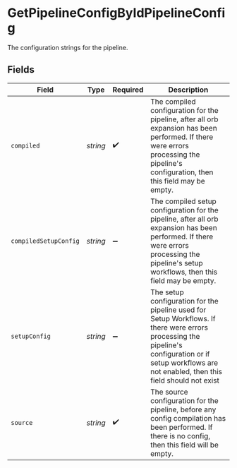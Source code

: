 # GetPipelineConfigByIdPipelineConfig

The configuration strings for the pipeline.


## Fields

| Field                                                                                                                                                                                                   | Type                                                                                                                                                                                                    | Required                                                                                                                                                                                                | Description                                                                                                                                                                                             |
| ------------------------------------------------------------------------------------------------------------------------------------------------------------------------------------------------------- | ------------------------------------------------------------------------------------------------------------------------------------------------------------------------------------------------------- | ------------------------------------------------------------------------------------------------------------------------------------------------------------------------------------------------------- | ------------------------------------------------------------------------------------------------------------------------------------------------------------------------------------------------------- |
| `compiled`                                                                                                                                                                                              | *string*                                                                                                                                                                                                | :heavy_check_mark:                                                                                                                                                                                      | The compiled configuration for the pipeline, after all orb expansion has been performed. If there were errors processing the pipeline's configuration, then this field may be empty.                    |
| `compiledSetupConfig`                                                                                                                                                                                   | *string*                                                                                                                                                                                                | :heavy_minus_sign:                                                                                                                                                                                      | The compiled setup configuration for the pipeline, after all orb expansion has been performed. If there were errors processing the pipeline's setup workflows, then this field may be empty.            |
| `setupConfig`                                                                                                                                                                                           | *string*                                                                                                                                                                                                | :heavy_minus_sign:                                                                                                                                                                                      | The setup configuration for the pipeline used for Setup Workflows. If there were errors processing the pipeline's configuration or if setup workflows are not enabled, then this field should not exist |
| `source`                                                                                                                                                                                                | *string*                                                                                                                                                                                                | :heavy_check_mark:                                                                                                                                                                                      | The source configuration for the pipeline, before any config compilation has been performed. If there is no config, then this field will be empty.                                                      |